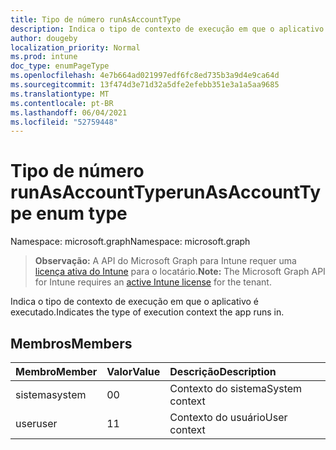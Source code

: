 ```yaml
---
title: Tipo de número runAsAccountType
description: Indica o tipo de contexto de execução em que o aplicativo é executado.
author: dougeby
localization_priority: Normal
ms.prod: intune
doc_type: enumPageType
ms.openlocfilehash: 4e7b664ad021997edf6fc8ed735b3a9d4e9ca64d
ms.sourcegitcommit: 13f474d3e71d32a5dfe2efebb351e3a1a5aa9685
ms.translationtype: MT
ms.contentlocale: pt-BR
ms.lasthandoff: 06/04/2021
ms.locfileid: "52759448"
---
```

# <a name="runasaccounttype-enum-type"></a><span data-ttu-id="ecd25-103">Tipo de número runAsAccountType</span><span class="sxs-lookup"><span data-stu-id="ecd25-103">runAsAccountType enum type</span></span>

<span data-ttu-id="ecd25-104">Namespace: microsoft.graph</span><span class="sxs-lookup"><span data-stu-id="ecd25-104">Namespace: microsoft.graph</span></span>

> <span data-ttu-id="ecd25-105">**Observação:** A API do Microsoft Graph para Intune requer uma [licença ativa do Intune](https://go.microsoft.com/fwlink/?linkid=839381) para o locatário.</span><span class="sxs-lookup"><span data-stu-id="ecd25-105">**Note:** The Microsoft Graph API for Intune requires an [active Intune license](https://go.microsoft.com/fwlink/?linkid=839381) for the tenant.</span></span>

<span data-ttu-id="ecd25-106">Indica o tipo de contexto de execução em que o aplicativo é executado.</span><span class="sxs-lookup"><span data-stu-id="ecd25-106">Indicates the type of execution context the app runs in.</span></span>

## <a name="members"></a><span data-ttu-id="ecd25-107">Membros</span><span class="sxs-lookup"><span data-stu-id="ecd25-107">Members</span></span>
|<span data-ttu-id="ecd25-108">Membro</span><span class="sxs-lookup"><span data-stu-id="ecd25-108">Member</span></span>|<span data-ttu-id="ecd25-109">Valor</span><span class="sxs-lookup"><span data-stu-id="ecd25-109">Value</span></span>|<span data-ttu-id="ecd25-110">Descrição</span><span class="sxs-lookup"><span data-stu-id="ecd25-110">Description</span></span>|
|:---|:---|:---|
|<span data-ttu-id="ecd25-111">sistema</span><span class="sxs-lookup"><span data-stu-id="ecd25-111">system</span></span>|<span data-ttu-id="ecd25-112">0</span><span class="sxs-lookup"><span data-stu-id="ecd25-112">0</span></span>|<span data-ttu-id="ecd25-113">Contexto do sistema</span><span class="sxs-lookup"><span data-stu-id="ecd25-113">System context</span></span>|
|<span data-ttu-id="ecd25-114">user</span><span class="sxs-lookup"><span data-stu-id="ecd25-114">user</span></span>|<span data-ttu-id="ecd25-115">1</span><span class="sxs-lookup"><span data-stu-id="ecd25-115">1</span></span>|<span data-ttu-id="ecd25-116">Contexto do usuário</span><span class="sxs-lookup"><span data-stu-id="ecd25-116">User context</span></span>|




